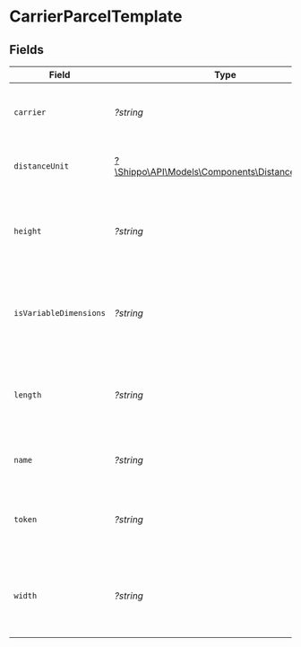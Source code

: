 # CarrierParcelTemplate


## Fields

| Field                                                                                          | Type                                                                                           | Required                                                                                       | Description                                                                                    | Example                                                                                        |
| ---------------------------------------------------------------------------------------------- | ---------------------------------------------------------------------------------------------- | ---------------------------------------------------------------------------------------------- | ---------------------------------------------------------------------------------------------- | ---------------------------------------------------------------------------------------------- |
| `carrier`                                                                                      | *?string*                                                                                      | :heavy_minus_sign:                                                                             | The name of the carrier that provides this parcel template                                     | FedEx                                                                                          |
| `distanceUnit`                                                                                 | [?\Shippo\API\Models\Components\DistanceUnitEnum](../../Models/Components/DistanceUnitEnum.md) | :heavy_minus_sign:                                                                             | The measure unit used for length, width and height.                                            | in                                                                                             |
| `height`                                                                                       | *?string*                                                                                      | :heavy_minus_sign:                                                                             | The height of the package, in units specified by the distance_unit attribute                   | 1.5                                                                                            |
| `isVariableDimensions`                                                                         | *?string*                                                                                      | :heavy_minus_sign:                                                                             | True if the carrier parcel template allows custom dimensions, such as USPS Softpack.           | false                                                                                          |
| `length`                                                                                       | *?string*                                                                                      | :heavy_minus_sign:                                                                             | The length of the package, in units specified by the distance_unit attribute                   | 12.375                                                                                         |
| `name`                                                                                         | *?string*                                                                                      | :heavy_minus_sign:                                                                             | The name of the carrier parcel template                                                        | FedEx® Small Box (S1)                                                                          |
| `token`                                                                                        | *?string*                                                                                      | :heavy_minus_sign:                                                                             | The unique string representation of the carrier parcel template                                | FedEx_Box_Small_1                                                                              |
| `width`                                                                                        | *?string*                                                                                      | :heavy_minus_sign:                                                                             | The width of the package, in units specified by the distance_unit attribute                    | 10.875                                                                                         |